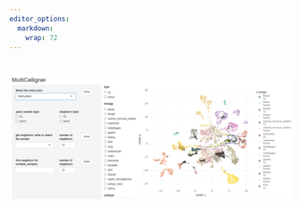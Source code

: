 ```yaml
---
editor_options:
  markdown:
    wrap: 72
---
```


# 

<p align="center">

<img src="docs/multicelligner_ph.png" width="1000"/>

</p>
